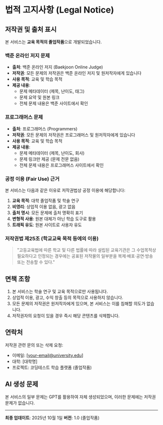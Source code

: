 # 법적 고지사항 (Legal Notice)

## 저작권 및 출처 표시

본 서비스는 **교육 목적의 졸업작품**으로 개발되었습니다.

### 백준 온라인 저지 문제

- **출처**: 백준 온라인 저지 (Baekjoon Online Judge)
- **저작권**: 모든 문제의 저작권은 백준 온라인 저지 및 원저작자에게 있습니다
- **사용 목적**: 교육 및 학습 목적
- **제공 내용**:
  - 문제 메타데이터 (제목, 난이도, 태그)
  - 문제 요약 및 원본 링크
  - 전체 문제 내용은 백준 사이트에서 확인

### 프로그래머스 문제

- **출처**: 프로그래머스 (Programmers)
- **저작권**: 모든 문제의 저작권은 프로그래머스 및 원저작자에게 있습니다
- **사용 목적**: 교육 및 학습 목적
- **제공 내용**:
  - 문제 메타데이터 (제목, 난이도, 회사)
  - 문제 링크만 제공 (문제 전문 없음)
  - 전체 문제 내용은 프로그래머스 사이트에서 확인

### 공정 이용 (Fair Use) 근거

본 서비스는 다음과 같은 이유로 저작권법상 공정 이용에 해당합니다:

1. **교육 목적**: 대학 졸업작품 및 학술 연구
2. **비영리**: 상업적 이용 없음, 광고 없음
3. **출처 명시**: 모든 문제에 출처 명확히 표기
4. **변형적 사용**: 원본 대체가 아닌 학습 도구로 활용
5. **트래픽 유도**: 원본 사이트로 사용자 유도

### 저작권법 제25조 (학교교육 목적 등에의 이용)

> "고등교육법에 따른 학교 및 다른 법률에 따라 설립된 교육기관은 그 수업목적상 필요하다고 인정되는 경우에는 공표된 저작물의 일부분을 복제·배포·공연·방송 또는 전송할 수 있다."

## 면책 조항

1. 본 서비스는 학술 연구 및 교육 목적으로만 사용됩니다.
2. 상업적 이용, 광고, 수익 창출 등의 목적으로 사용하지 않습니다.
3. 모든 문제의 저작권은 원저작자에게 있으며, 본 서비스는 이를 침해할 의도가 없습니다.
4. 저작권자의 요청이 있을 경우 즉시 해당 콘텐츠를 삭제합니다.

## 연락처

저작권 관련 문의 또는 삭제 요청:
- 이메일: [your-email@university.edu]
- 대학: [대학명]
- 프로젝트: 코딩테스트 학습 플랫폼 (졸업작품)

## AI 생성 문제

본 서비스의 일부 문제는 GPT를 활용하여 자체 생성되었으며, 이러한 문제에는 저작권 문제가 없습니다.

---

**최종 업데이트**: 2025년 10월 1일
**버전**: 1.0 (졸업작품)
